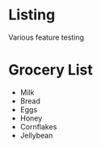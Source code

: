 # Listing
Various feature testing
<!DOCTYPE HTML>
<html lang="en-US">
<head>
 <meta charset="utf-8">
  <title>HTML Structure</title>
  </head>
  <body>
    <h1> Grocery List </h1>
    <div>
      <ul>
        <li>Milk</li>
        <li>Bread</li>
        <li>Eggs</li>
        <li>Honey</li>
        <li>Cornflakes</li>
       <li>Jellybean</li>
      </ul>
    </div>
  </body>
  </head>
 </html> 
